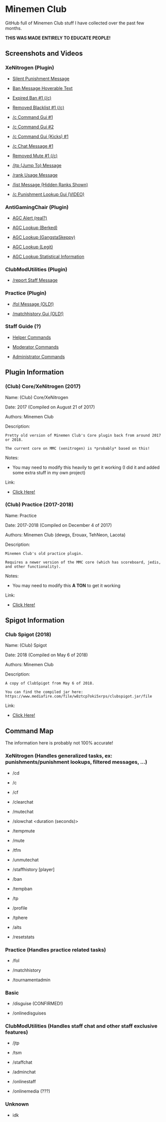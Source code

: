 # Minemen Club
GitHub full of Minemen Club stuff I have collected over the past few months.

**THIS WAS MADE ENTIRELY TO EDUCATE PEOPLE!**

## Screenshots and Videos
### XeNitrogen (Plugin)
- [Silent Punishment Message](https://github.com/AcidityClub/MinemenClub/blob/main/images/xenitrogen_ban_message_silent.png)

- [Ban Message Hoverable Text](https://github.com/AcidityClub/MinemenClub/blob/main/images/xenitrogen_ban_message_hoverable.png)

- [Expired Ban #1 (/c)](https://github.com/AcidityClub/MinemenClub/blob/main/images/xenitrogen_check_command_bans_gui_expired_1.png)

- [Removed Blacklist #1 (/c)](https://github.com/AcidityClub/MinemenClub/blob/main/images/xenitrogen_check_command_blacklists_gui_removed_1.png)

- [/c Command Gui #1](https://github.com/AcidityClub/MinemenClub/blob/main/images/xenitrogen_check_command_gui_1.png)

- [/c Command Gui #2](https://github.com/AcidityClub/MinemenClub/blob/main/images/xenitrogen_check_command_gui_2.png)

- [/c Command Gui (Kicks) #1](https://github.com/AcidityClub/MinemenClub/blob/main/images/xenitrogen_check_command_kicks_gui_1.png)

- [/c Chat Message #1](https://github.com/AcidityClub/MinemenClub/blob/main/images/xenitrogen_check_command_message.png)

- [Removed Mute #1 (/c)](https://github.com/AcidityClub/MinemenClub/blob/main/images/xenitrogen_check_command_mutes_gui_removed_1.png)

- [/jtp (Jump To) Message](https://github.com/AcidityClub/MinemenClub/blob/main/images/xenitrogen_jump_message.png)

- [/rank Usage Message](https://github.com/AcidityClub/MinemenClub/blob/main/images/xenitrogen_rank_command_usage.png)

- [/list Message (Hidden Ranks Shown)](https://github.com/AcidityClub/MinemenClub/blob/main/images/list_command_w_hidden_ranks.png)

- [/c Punishment Lookup Gui (VIDEO)](https://github.com/AcidityClub/MinemenClub/blob/main/videos/cqnw.mp4)

### AntiGamingChair (Plugin)
- [AGC Alert (real?)](https://github.com/AcidityClub/MinemenClub/blob/main/images/antigamingchair_alert.png)

- [AGC Lookup (Berked)](https://github.com/AcidityClub/MinemenClub/blob/main/images/antigamingchair_lookup_berked.png)

- [AGC Lookup (GangstaSkeppy)](https://github.com/AcidityClub/MinemenClub/blob/main/images/antigamingchair_lookup_gangstaskeppy.png)

- [AGC Lookup (Legit)](https://github.com/AcidityClub/MinemenClub/blob/main/images/antigamingchair_lookup_legit.png)

- [AGC Lookup Statistical Information](https://github.com/AcidityClub/MinemenClub/blob/main/images/antigamingchair_lookup_statistical_info.png)

### ClubModUtilities (Plugin)
- [/report Staff Message](https://github.com/AcidityClub/MinemenClub/blob/main/images/unknown_report_command_staff_message.png)

### Practice (Plugin)
- [/fol Message (OLD!)](https://github.com/AcidityClub/MinemenClub/blob/main/images/practice_follow_message.png)

- [/matchhistory Gui (OLD!)](https://github.com/AcidityClub/MinemenClub/blob/main/images/practice_matchhistory_command_gui.png)

### Staff Guide (?)
- [Helper Commands](https://github.com/AcidityClub/MinemenClub/blob/main/images/helper_command_list.png)

- [Moderator Commands](https://github.com/AcidityClub/MinemenClub/blob/main/images/moderator_command_list.png)

- [Administrator Commands](https://github.com/AcidityClub/MinemenClub/blob/main/images/administrator_command_list.png)

## Plugin Information
### (Club) Core/XeNitrogen (2017)
Name: (Club) Core/XeNitrogen

Date: 2017 (Compiled on August 21 of 2017)

Authors: Minemen Club

Description:
```
Pretty old version of Minemen Club's Core plugin back from around 2017 or 2018.

The current core on MMC (xenitrogen) is *probably* based on this!
```

Notes:

- You may need to modify this heavily to get it working (I did it and added some extra stuff in my own project)

Link:

- [Click Here!](https://github.com/AcidityClub/MinemenClub/tree/main/plugins/MMC-Core-Old)

### (Club) Practice (2017-2018)
Name: Practice

Date: 2017-2018 (Compiled on December 4 of 2017)

Authors: Minemen Club (dewgs, Erouax, TehNeon, Lacota)

Description:

```
Minemen Club's old practice plugin.

Requires a newer version of the MMC core (which has scoreboard, jedis, and other functionality).
```

Notes:

- You may need to modify this **A TON** to get it working

Link:

- [Click Here!](https://github.com/AcidityClub/MinemenClub/tree/main/plugins/MMC-Practice-Old)

## Spigot Information
### Club Spigot (2018)
Name: (Club) Spigot

Date: 2018 (Compiled on May 6 of 2018)

Authors: Minemen Club

Description:

```
A copy of ClubSpigot from May 6 of 2018.

You can find the compiled jar here:
https://www.mediafire.com/file/w8ztcp7oki5xrps/clubspigot.jar/file
```

Link:
- [Click Here!](https://github.com/AcidityClub/MinemenClub/tree/main/spigot)

## Command Map
The information here is probably not 100% accurate!

### XeNitrogen (Handles generalized tasks, ex: punishments/punishment lookups, filtered messages, ...)
- /cd <player>

- /c <player>

- /cf

- /clearchat

- /mutechat

- /slowchat <duration (seconds)>

- /tempmute <player> <duration> <reason>

- /mute <player> <reason>

- /tfm

- /unmutechat

- /staffhistory [player]

- /ban <player> <reason>

- /tempban <player> <duration> <reason>

- /tp <player>

- /profile <player>

- /tphere <player>

- /alts <player>

- /resetstats <player>

### Practice (Handles practice related tasks)
- /fol <player>

- /matchhistory <player>

- /tournamentadmin <id> <kit> <team slot> <count>

### Basic
- /disguise (CONFIRMED!)

- /onlinedisguises

### ClubModUtilities (Handles staff chat and other staff exclusive features)
- /jtp <player>

- /tsm

- /staffchat

- /adminchat

- /onlinestaff

- /onlinemedia (???)

### Unknown
- idk

